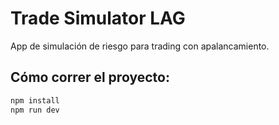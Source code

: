 # Trade Simulator LAG

App de simulación de riesgo para trading con apalancamiento.

## Cómo correr el proyecto:
```bash
npm install
npm run dev
```
